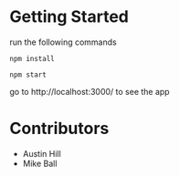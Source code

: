 # Getting Started 

run the following commands

`npm install`

`npm start`

go to http://localhost:3000/ to see the app

# Contributors

- Austin Hill
- Mike Ball